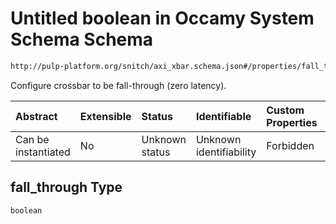 # Untitled boolean in Occamy System Schema Schema

```txt
http://pulp-platform.org/snitch/axi_xbar.schema.json#/properties/fall_through
```

Configure crossbar to be fall-through (zero latency).

| Abstract            | Extensible | Status         | Identifiable            | Custom Properties | Additional Properties | Access Restrictions | Defined In                                                           |
| :------------------ | :--------- | :------------- | :---------------------- | :---------------- | :-------------------- | :------------------ | :------------------------------------------------------------------- |
| Can be instantiated | No         | Unknown status | Unknown identifiability | Forbidden         | Allowed               | none                | [axi_xbar.schema.json*](axi_xbar.schema.json "open original schema") |

## fall_through Type

`boolean`
